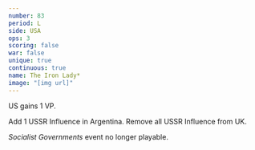 ```yaml
---
number: 83
period: L
side: USA
ops: 3
scoring: false
war: false
unique: true
continuous: true
name: The Iron Lady*
image: "[img url]"
---
```

US gains 1 VP.

Add 1 USSR Influence in Argentina. Remove all USSR Influence from UK.

*Socialist Governments* event no longer playable.
